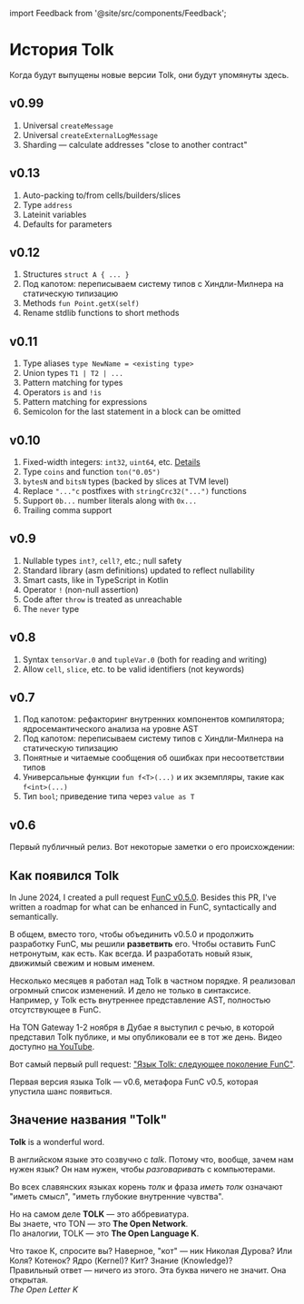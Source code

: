 import Feedback from '@site/src/components/Feedback';

# История Tolk

Когда будут выпущены новые версии Tolk, они будут упомянуты здесь.

## v0.99

1. Universal `createMessage`
2. Universal `createExternalLogMessage`
3. Sharding — calculate addresses "close to another contract"

## v0.13

1. Auto-packing to/from cells/builders/slices
2. Type `address`
3. Lateinit variables
4. Defaults for parameters

## v0.12

1. Structures `struct A { ... }`
2. Под капотом: переписываем систему типов с Хиндли-Милнера на статическую типизацию
3. Methods `fun Point.getX(self)`
4. Rename stdlib functions to short methods

## v0.11

1. Type aliases `type NewName = <existing type>`
2. Union types `T1 | T2 | ...`
3. Pattern matching for types
4. Operators `is` and `!is`
5. Pattern matching for expressions
6. Semicolon for the last statement in a block can be omitted

## v0.10

1. Fixed-width integers: `int32`, `uint64`, etc. [Details](https://github.com/ton-blockchain/ton/pull/1559)
2. Type `coins` and function `ton("0.05")`
3. `bytesN` and `bitsN` types (backed by slices at TVM level)
4. Replace `"..."c` postfixes with `stringCrc32("...")` functions
5. Support `0b...` number literals along with `0x...`
6. Trailing comma support

## v0.9

1. Nullable types `int?`, `cell?`, etc.; null safety
2. Standard library (asm definitions) updated to reflect nullability
3. Smart casts, like in TypeScript in Kotlin
4. Operator `!` (non-null assertion)
5. Code after `throw` is treated as unreachable
6. The `never` type

## v0.8

1. Syntax `tensorVar.0` and `tupleVar.0` (both for reading and writing)
2. Allow `cell`, `slice`, etc. to be valid identifiers (not keywords)

## v0.7

1. Под капотом: рефакторинг внутренних компонентов компилятора; ядро ​​семантического анализа на уровне AST
2. Под капотом: переписываем систему типов с Хиндли-Милнера на статическую типизацию
3. Понятные и читаемые сообщения об ошибках при несоответствии типов
4. Универсальные функции `fun f<T>(...)` и их экземпляры, такие как `f<int>(...)`
5. Тип `bool`; приведение типа через `value as T`

## v0.6

Первый публичный релиз. Вот некоторые заметки о его происхождении:

## Как появился Tolk

In June 2024, I created a pull request [FunC v0.5.0](https://github.com/ton-blockchain/ton/pull/1026).
Besides this PR, I've written a roadmap for what can be enhanced in FunC, syntactically and semantically.

В общем, вместо того, чтобы объединить v0.5.0 и продолжить разработку FunC, мы решили **разветвить** его.
Чтобы оставить FunC нетронутым, как есть. Как всегда. И разработать новый язык, движимый свежим и новым именем.

Несколько месяцев я работал над Tolk в частном порядке. Я реализовал огромный список изменений.
И дело не только в синтаксисе. Например, у Tolk есть внутреннее представление AST, полностью отсутствующее в FunC.

На TON Gateway 1-2 ноября в Дубае я выступил с речью, в которой представил Tolk публике, и мы опубликовали ее в тот же день.
Видео доступно [на YouTube](https://www.youtube.com/watch?v=Frq-HUYGdbI).

Вот самый первый pull request: ["Язык Tolk: следующее поколение FunC"](https://github.com/ton-blockchain/ton/pull/1345).

Первая версия языка Tolk — v0.6, метафора FunC v0.5, которая упустила шанс появиться.

## Значение названия "Tolk"

**Tolk** is a wonderful word.

В английском языке это созвучно с _talk_. Потому что, вообще, зачем нам нужен язык? Он нам нужен, чтобы _разговаривать_ с компьютерами.

Во всех славянских языках корень _толк_ и фраза _иметь толк_ означают "иметь смысл", "иметь глубокие внутренние чувства".

Но на самом деле **TOLK** — это аббревиатура.\
Вы знаете, что TON — это **The Open Network**.\
По аналогии, TOLK — это **The Open Language K**.

Что такое К, спросите вы? Наверное, "кот" — ник Николая Дурова? Или Коля? Котенок? Ядро (Kernel)? Кит? Знание (Knowledge)?\
Правильный ответ — ничего из этого. Эта буква ничего не значит. Она открытая.\
_The Open Letter K_

<Feedback />

